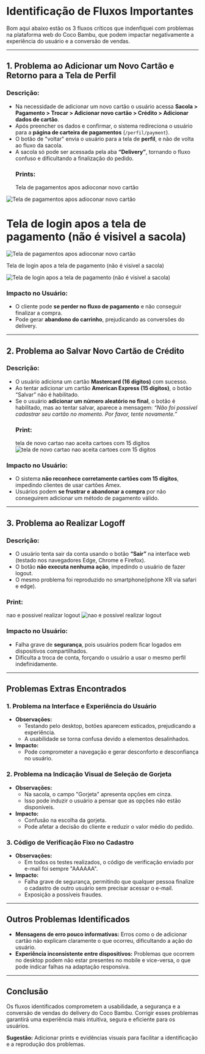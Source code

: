 # Identificação de Fluxos Importantes

Bom aqui abaixo estão os 3 fluxos críticos que indenfiquei com problemas na plataforma web do Coco Bambu, que podem impactar negativamente a experiência do usuário e a conversão de vendas.

---

## **1. Problema ao Adicionar um Novo Cartão e Retorno para a Tela de Perfil**

### **Descrição:**
- Na necessidade de adicionar um novo cartão o usuário acessa **Sacola > Pagamento > Trocar > Adicionar novo cartão > Crédito > Adicionar dados de cartão**.
- Após preencher os dados e confirmar, o sistema redireciona o usuário para a **página de carteira de pagamentos** (`/perfil/payment`).
- O botão de "voltar" envia o usuário para a tela de **perfil**, e não de volta ao fluxo da sacola.
- A sacola só pode ser acessada pela aba **“Delivery”**, tornando o fluxo confuso e dificultando a finalização do pedido.
  ### Prints:
  Tela de pagamentos apos adioconar novo cartão

![Tela de pagamentos apos adioconar novo cartão](prints/problema-1-tela-de-forma-de-pagamento.png)

 Tela de login apos a tela de pagamento (não é visivel a sacola)
=======
  
![Tela de pagamentos apos adioconar novo cartão](prints/problema-1-tela-de-forma-de-pagamento.png)

Tela de login apos a tela de pagamento (não é visivel a sacola)

![Tela de login apos a tela de pagamento (não é visivel a sacola)](prints/tela-de-login-apos-tela-de-pagamentos.png)

### **Impacto no Usuário:**
- O cliente pode **se perder no fluxo de pagamento** e não conseguir finalizar a compra.
- Pode gerar **abandono do carrinho**, prejudicando as conversões do delivery.

---

## **2. Problema ao Salvar Novo Cartão de Crédito**

### **Descrição:**
- O usuário adiciona um cartão **Mastercard (16 dígitos)** com sucesso.
- Ao tentar adicionar um cartão **American Express (15 dígitos)**, o botão “Salvar” não é habilitado.
- Se o usuário **adicionar um número aleatório no final**, o botão é habilitado, mas ao tentar salvar, aparece a mensagem:
  *“Não foi possível cadastrar seu cartão no momento. Por favor, tente novamente.”*
   ### Print:
   tela de novo cartao nao aceita cartoes com 15 digitos
   ![tela de novo cartao nao aceita cartoes com 15 digitos](prints/tela-de-novo-cartao-nao-aceita-cartoes-com-15-digitos.png)

### **Impacto no Usuário:**
- O sistema **não reconhece corretamente cartões com 15 dígitos**, impedindo clientes de usar cartões Amex.
- Usuários podem **se frustrar e abandonar a compra** por não conseguirem adicionar um método de pagamento válido.

---

## **3. Problema ao Realizar Logoff**

### **Descrição:**
- O usuário tenta sair da conta usando o botão **“Sair”** na interface web (testado nos navegadores Edge, Chrome e Firefox).
- O botão **não executa nenhuma ação**, impedindo o usuário de fazer logout.
- O mesmo problema foi reproduzido no smartphone(iphone XR via safari e edge).
### Print:
nao e possivel realizar logout
![nao e possivel realizar logout](prints/nao-e-possivel-realizar-logout.png)

### **Impacto no Usuário:**
- Falha grave de **segurança**, pois usuários podem ficar logados em dispositivos compartilhados.
- Dificulta a troca de conta, forçando o usuário a usar o mesmo perfil indefinidamente.

---

## **Problemas Extras Encontrados**

### **1. Problema na Interface e Experiência do Usuário**
- **Observações:**
  - Testando pelo desktop, botões aparecem esticados, prejudicando a experiência.
  - A usabilidade se torna confusa devido a elementos desalinhados.
- **Impacto:**
  - Pode comprometer a navegação e gerar desconforto e desconfiança no usuário.

### **2. Problema na Indicação Visual de Seleção de Gorjeta**
- **Observações:**
  - Na sacola, o campo "Gorjeta" apresenta opções em cinza.
  - Isso pode induzir o usuário a pensar que as opções não estão disponíveis.
- **Impacto:**
  - Confusão na escolha da gorjeta.
  - Pode afetar a decisão do cliente e reduzir o valor médio do pedido.

### **3. Código de Verificação Fixo no Cadastro**
- **Observações:**
  - Em todos os testes realizados, o código de verificação enviado por e-mail foi sempre "AAAAAA".
- **Impacto:**
  - Falha grave de segurança, permitindo que qualquer pessoa finalize o cadastro de outro usuário sem precisar acessar o e-mail.
  - Exposição a possíveis fraudes.

---

## **Outros Problemas Identificados**
- **Mensagens de erro pouco informativas:** Erros como o de adicionar cartão não explicam claramente o que ocorreu, dificultando a ação do usuário.
- **Experiência inconsistente entre dispositivos:** Problemas que ocorrem no desktop podem não estar presentes no mobile e vice-versa, o que pode indicar falhas na adaptação responsiva.

---

## **Conclusão**
Os fluxos identificados comprometem a usabilidade, a segurança e a conversão de vendas do delivery do Coco Bambu. Corrigir esses problemas garantirá uma experiência mais intuitiva, segura e eficiente para os usuários.

**Sugestão:** Adicionar prints e evidências visuais para facilitar a identificação e a reprodução dos problemas.

